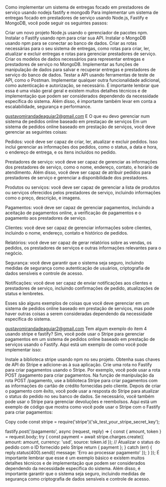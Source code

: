 Como implementar um sistema de entregas focado em prestadores de serviço usando nodejs fastify e mongodb
Para implementar um sistema de entregas focado em prestadores de serviço usando Node.js, Fastify e MongoDB, você pode seguir os seguintes passos:

Criar um novo projeto Node.js usando o gerenciador de pacotes npm.
Instalar o Fastify usando npm para criar sua API.
Instalar o MongoDB usando npm para se conectar ao banco de dados.
Criar as rotas necessárias para o seu sistema de entregas, como rotas para criar, ler, atualizar e excluir entregas e rotas para gerenciar prestadores de serviço.
Criar os modelos de dados necessários para representar entregas e prestadores de serviço no MongoDB.
Implementar as funções de manipulação de dados para salvar e recuperar entregas e prestadores de serviço do banco de dados.
Testar a API usando ferramentas de teste de API, como o Postman.
Implementar qualquer outra funcionalidade adicional, como autenticação e autorização, se necessário.
É importante lembrar que essa é uma visão geral geral e existem muitos detalhes técnicos e de implementação que podem ser considerados dependendo da necessidade específica do sistema. Além disso, é importante também levar em conta a escalabilidade, segurança e performance.




gustavomirandadeaguiar2@gmail.com
E O que eu devo gerenciar num sistema de pedidos online baseado em prestaçao de serviços
Em um sistema de pedidos online baseado em prestação de serviços, você deve gerenciar as seguintes coisas:

Pedidos: você deve ser capaz de criar, ler, atualizar e excluir pedidos. Isso inclui gerenciar as informações dos pedidos, como o status, a data e hora, o endereço de entrega, e os itens incluídos no pedido.

Prestadores de serviço: você deve ser capaz de gerenciar as informações dos prestadores de serviço, como o nome, endereço, contato, e horário de atendimento. Além disso, você deve ser capaz de atribuir pedidos para prestadores de serviço e gerenciar a disponibilidade dos prestadores.

Produtos ou serviços: você deve ser capaz de gerenciar a lista de produtos ou serviços oferecidos pelos prestadores de serviço, incluindo informações como o preço, descrição, e imagens.

Pagamentos: você deve ser capaz de gerenciar pagamentos, incluindo a aceitação de pagamentos online, a verificação de pagamentos e o pagamento aos prestadores de serviço.

Clientes: você deve ser capaz de gerenciar informações sobre clientes, incluindo o nome, endereço, contato e histórico de pedidos.

Relatórios: você deve ser capaz de gerar relatórios sobre as vendas, os pedidos, os prestadores de serviços e outras informações relevantes para o negócio.

Segurança: você deve garantir que o sistema seja seguro, incluindo medidas de segurança como autenticação de usuários, criptografia de dados sensíveis e controle de acesso.

Notificações: você deve ser capaz de enviar notificações aos clientes e prestadores de serviço, incluindo confirmações de pedido, atualizações de status e lembretes.

Esses são alguns exemplos de coisas que você deve gerenciar em um sistema de pedidos online baseado em prestação de serviços, mas pode haver outras coisas a serem consideradas dependendo da necessidade específica do sistema.




gustavomirandadeaguiar2@gmail.com
Tem algum exemplo do item 4 usando stripe e fastify?
Sim, você pode usar o Stripe para gerenciar pagamentos em um sistema de pedidos online baseado em prestação de serviços usando o Fastify. Aqui está um exemplo de como você pode implementar isso:

Instale a biblioteca stripe usando npm no seu projeto.
Obtenha suas chaves de API do Stripe e adicione-as à sua aplicação.
Crie uma rota no Fastify para criar pagamentos usando o Stripe. Por exemplo, você pode usar a rota POST /pagamento para criar pagamentos.
Na função de manipulação da rota POST /pagamento, use a biblioteca Stripe para criar pagamentos com as informações do cartão de crédito fornecidas pelo cliente.
Depois de criar o pagamento com êxito, você pode usar a resposta do Stripe para atualizar o status do pedido no seu banco de dados.
Se necessário, você também pode usar o Stripe para gerenciar devoluções e reembolsos.
Aqui está um exemplo de código que mostra como você pode usar o Stripe com o Fastify para criar pagamentos:

Copy code
const stripe = require('stripe')('sk_test_your_stripe_secret_key');

fastify.post('/pagamento', async (request, reply) => {
  const { amount, token } = request.body;
  try {
    const payment = await stripe.charges.create({
      amount: amount,
      currency: 'usd',
      source: token.id
    });
    // Atualizar o status do pedido com o ID fornecido pelo Stripe
    return { payment };
  } catch (err) {
    reply.status(400).send({ message: 'Erro ao processar pagamento' });
  }
});
É importante lembrar que esse é um exemplo básico e existem muitos detalhes técnicos e de implementação que podem ser considerados dependendo da necessidade específica do sistema. Além disso, é importante garantir que o sistema seja seguro, incluindo medidas de segurança como criptografia de dados sensíveis e controle de acesso.